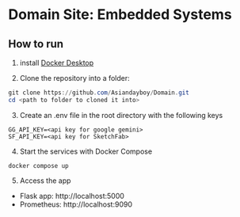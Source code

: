 # Domain Site: Embedded Systems

## How to run
1. install [Docker Desktop](https://www.docker.com/products/docker-desktop/)

2. Clone the repository into a folder:

```powershell
git clone https://github.com/Asiandayboy/Domain.git
cd <path to folder to cloned it into>
```

3. Create an .env file in the root directory with the following keys
```env
GG_API_KEY=<api key for google gemini>
SF_API_KEY=<api key for SketchFab>
```

4. Start the services with Docker Compose
```docker
docker compose up
```

5. Access the app
- Flask app: http://localhost:5000
- Prometheus: http://localhost:9090

